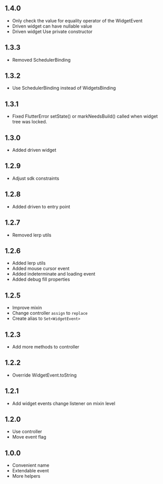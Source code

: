 ## 1.4.0

* Only check the value for equality operator of the WidgetEvent
* Driven widget can have nullable value
* Driven widget Use private constructor

## 1.3.3

* Removed SchedulerBinding

## 1.3.2

* Use SchedulerBinding instead of WidgetsBinding

## 1.3.1

* Fixed FlutterError setState() or markNeedsBuild() called when widget tree was locked.

## 1.3.0

* Added driven widget

## 1.2.9

* Adjust sdk constraints

## 1.2.8

* Added driven to entry point

## 1.2.7

* Removed lerp utils

## 1.2.6

* Added lerp utils
* Added mouse cursor event
* Added indeterminate and loading event
* Added debug fill properties

## 1.2.5

* Improve mixin
* Change controller `assign` to `replace`
* Create alias to `Set<WidgetEvent>`

## 1.2.3

* Add more methods to controller

## 1.2.2

* Override WidgetEvent.toString

## 1.2.1

* Add widget events change listener on mixin level

## 1.2.0

* Use controller
* Move event flag


## 1.0.0

* Convenient name
* Extendable event
* More helpers
